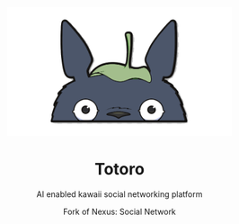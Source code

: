 <p align="center">
<a href=#">
<img width="400" src="./static/icons/totoro.png">
</a>
</p>
<h1 align="center">Totoro</h1>
<p align="center"> AI enabled kawaii social networking platform</p>

<p align="center">
Fork of <a herf="https://github.com/gauravjot/social-network">Nexus: Social Network</a>
</p>
